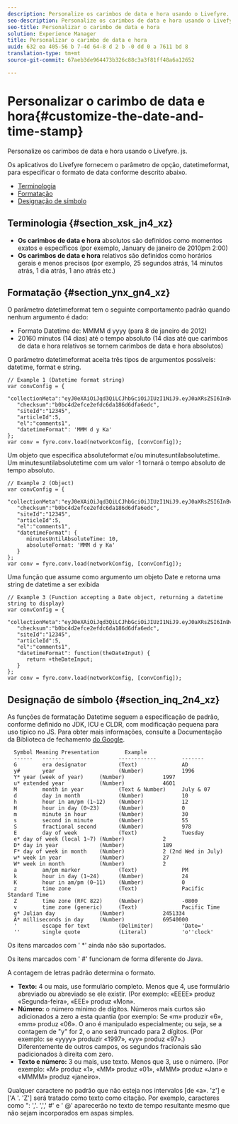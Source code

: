 ```yaml
---
description: Personalize os carimbos de data e hora usando o Livefyre. js.
seo-description: Personalize os carimbos de data e hora usando o Livefyre. js.
seo-title: Personalizar o carimbo de data e hora
solution: Experience Manager
title: Personalizar o carimbo de data e hora
uuid: 632 ea 405-56 b 7-4d 64-8 d 2 b -0 dd 0 a 7611 bd 8
translation-type: tm+mt
source-git-commit: 67aeb3de964473b326c88c3a3f81ff48a6a12652

---
```



# Personalizar o carimbo de data e hora{#customize-the-date-and-time-stamp}

Personalize os carimbos de data e hora usando o Livefyre. js.

Os aplicativos do Livefyre fornecem o parâmetro de opção, datetimeformat, para especificar o formato de data conforme descrito abaixo.

* [Terminologia](#c_date_time_stamp/section_xsk_jn4_xz)
* [Formatação](#c_date_time_stamp/section_ynx_gn4_xz)
* [Designação de símbolo](#c_date_time_stamp/section_inq_2n4_xz)

## Terminologia {#section_xsk_jn4_xz}

* **Os carimbos de data e hora** absolutos são definidos como momentos exatos e específicos (por exemplo, January de janeiro de 2010pm 2:00)
* **Os carimbos de data e hora** relativos são definidos como horários gerais e menos precisos (por exemplo, 25 segundos atrás, 14 minutos atrás, 1 dia atrás, 1 ano atrás etc.)

## Formatação {#section_ynx_gn4_xz}

O parâmetro datetimeformat tem o seguinte comportamento padrão quando nenhum argumento é dado:

* Formato Datetime de: MMMM d yyyy (para 8 de janeiro de 2012)
* 20160 minutos (14 dias) até o tempo absoluto (14 dias até que carimbos de data e hora relativos se tornem carimbos de data e hora absolutos)

O parâmetro datetimeformat aceita três tipos de argumentos possíveis: datetime, format e string.

```
// Example 1 (Datetime format string)  
var convConfig = { 
   "collectionMeta":"eyJ0eXAiOiJqd3QiLCJhbGciOiJIUzI1NiJ9.eyJ0aXRsZSI6InBvc3QgMiIsInVybCI6Imh0dHA6XC9cL29yYW5nZXNhcmVncmVhdC5jb21cL3VzZWExcDcwXzEyXC8_cD01IiwidGFncyI6IiIsImNoZWNrc3VtIjoiYjBiYzRkMmVmY2UyZWZkYzZkYTE4NmQ2ZGZhNmVkYzAiLCJhcnRpY2xlSWQiOjV9.XZJTJgwpiFZCQ6dv8vvl91sMbFSJndzZPTHhmtOaImo", 
   "checksum":"b0bc4d2efce2efdc6da186d6dfa6edc", 
   "siteId":"12345", 
   "articleId":5, 
   "el":"comments1", 
   "datetimeFormat": 'MMM d y Ka' 
}; 
var conv = fyre.conv.load(networkConfig, [convConfig]);
```

Um objeto que especifica absoluteformat e/ou minutesuntilabsolutetime. Um minutesuntilabsolutetime com um valor -1 tornará o tempo absoluto de tempo absoluto.

```
// Example 2 (Object)  
var convConfig = { 
   "collectionMeta":"eyJ0eXAiOiJqd3QiLCJhbGciOiJIUzI1NiJ9.eyJ0aXRsZSI6InBvc3QgMiIsInVybCI6Imh0dHA6XC9cL29yYW5nZXNhcmVncmVhdC5jb21cL3VzZWExcDcwXzEyXC8_cD01IiwidGFncyI6IiIsImNoZWNrc3VtIjoiYjBiYzRkMmVmY2UyZWZkYzZkYTE4NmQ2ZGZhNmVkYzAiLCJhcnRpY2xlSWQiOjV9.XZJTJgwpiFZCQ6dv8vvl91sMbFSJndzZPTHhmtOaImo", 
   "checksum":"b0bc4d2efce2efdc6da186d6dfa6edc", 
   "siteId":"12345", 
   "articleId":5, 
   "el":"comments1", 
   "datetimeFormat": { 
      minutesUntilAbsoluteTime: 10, 
      absoluteFormat: 'MMM d y Ka' 
   } 
};  
var conv = fyre.conv.load(networkConfig, [convConfig]);
```

Uma função que assume como argumento um objeto Date e retorna uma string de datetime a ser exibida

```
// Example 3 (Function accepting a Date object, returning a datetime string to display) 
var convConfig = { 
   "collectionMeta":"eyJ0eXAiOiJqd3QiLCJhbGciOiJIUzI1NiJ9.eyJ0aXRsZSI6InBvc3QgMiIsInVybCI6Imh0dHA6XC9cL29yYW5nZXNhcmVncmVhdC5jb21cL3VzZWExcDcwXzEyXC8_cD01IiwidGFncyI6IiIsImNoZWNrc3VtIjoiYjBiYzRkMmVmY2UyZWZkYzZkYTE4NmQ2ZGZhNmVkYzAiLCJhcnRpY2xlSWQiOjV9.XZJTJgwpiFZCQ6dv8vvl91sMbFSJndzZPTHhmtOaImo", 
   "checksum":"b0bc4d2efce2efdc6da186d6dfa6edc", 
   "siteId":"12345", 
   "articleId":5, 
   "el":"comments1", 
   "datetimeFormat": function(theDateInput) { 
      return +theDateInput; 
   } 
};  
var conv = fyre.conv.load(networkConfig, [convConfig]);
```

## Designação de símbolo {#section_inq_2n4_xz}

As funções de formatação Datetime seguem a especificação de padrão, conforme definido no JDK, ICU e CLDR, com modificação pequena para uso típico no JS. Para obter mais informações, consulte a Documentação da Biblioteca de fechamento [do Google](https://developers.google.com/closure/library/docs/overview).

```
  Symbol Meaning Presentation        Example 
  ------   -------                 ------------        ------- 
  G        era designator          (Text)              AD 
  y#       year                    (Number)            1996 
  Y* year (week of year)     (Number)            1997 
  u* extended year           (Number)            4601 
  M        month in year           (Text & Number)     July & 07 
  d        day in month            (Number)            10 
  h        hour in am/pm (1~12)    (Number)            12 
  H        hour in day (0~23)      (Number)            0 
  m        minute in hour          (Number)            30 
  s        second in minute        (Number)            55 
  S        fractional second       (Number)            978 
  E        day of week             (Text)              Tuesday 
  e* day of week (local 1~7) (Number)            2 
  D* day in year             (Number)            189 
  F* day of week in month    (Number)            2 (2nd Wed in July) 
  w* week in year            (Number)            27 
  W* week in month           (Number)            2 
  a        am/pm marker            (Text)              PM 
  k        hour in day (1~24)      (Number)            24 
  K        hour in am/pm (0~11)    (Number)            0 
  z        time zone               (Text)              Pacific Standard Time 
  Z        time zone (RFC 822)     (Number)            -0800 
  v        time zone (generic)     (Text)              Pacific Time 
  g* Julian day              (Number)            2451334 
  A* milliseconds in day     (Number)            69540000 
  '        escape for text         (Delimiter)         'Date=' 
  ''       single quote            (Literal)           'o''clock'
```

Os itens marcados com &#39; *&#39; ainda não são suportados.

Os itens marcados com &#39; #&#39; funcionam de forma diferente do Java.

A contagem de letras padrão determina o formato.

* **Texto:** 4 ou mais, use formulário completo. Menos que 4, use formulário abreviado ou abreviado se ele existir. (Por exemplo: «EEEE» produz «Segunda-feira», «EEE» produz «Mon».
* **Número:** o número mínimo de dígitos. Números mais curtos são adicionados a zero a esta quantia (por exemplo: Se «m» produzir «6», «mm» produz «06». O ano é manipulado especialmente; ou seja, se a contagem de &quot;y&quot; for 2, o ano será truncado para 2 dígitos. (Por exemplo: se «yyyy» produzir «1997», «yy» produz «97».) Diferentemente de outros campos, os segundos fracionais são padicionados à direita com zero.
* **Texto e número:** 3 ou mais, use texto. Menos que 3, use o número. (Por exemplo: «M» produz «1», «MM» produz «01», «MMM» produz «Jan» e «MMMM» produz «janeiro».

Qualquer caractere no padrão que não esteja nos intervalos [de «a». &#39;z&#39;] e [&#39;A &#39;. &#39;Z&#39;] será tratado como texto como citação. Por exemplo, caracteres como &quot;: &#39;,&#39;. &#39;,&#39;,&#39; #&#39; e &#39; @&#39; aparecerão no texto de tempo resultante mesmo que não sejam incorporados em aspas simples.
